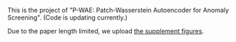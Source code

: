 
This is the project of "P-WAE: Patch-Wasserstein Autoencoder for Anomaly Screening".
(Code is updating currently.)

Due to the paper length limited, we upload [the supplement figures](https://github.com/YurongChen1998/yurong-lib/blob/main/pytorch/P-WAE/Supplement%20figures.pdf).
